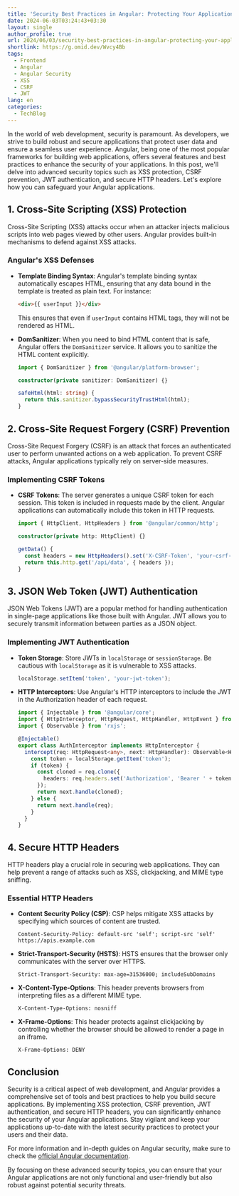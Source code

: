 ```yaml
---
title: 'Security Best Practices in Angular: Protecting Your Applications'
date: 2024-06-03T03:24:43+03:30
layout: single
author_profile: true
url: 2024/06/03/security-best-practices-in-angular-protecting-your-applications/
shortlink: https://g.omid.dev/Wvcy4Bb
tags:
  - Frontend
  - Angular
  - Angular Security
  - XSS
  - CSRF
  - JWT
lang: en
categories: 
  - TechBlog
---
```

In the world of web development, security is paramount. As developers, we strive to build robust and secure applications that protect user data and ensure a seamless user experience. Angular, being one of the most popular frameworks for building web applications, offers several features and best practices to enhance the security of your applications. In this post, we'll delve into advanced security topics such as XSS protection, CSRF prevention, JWT authentication, and secure HTTP headers. Let's explore how you can safeguard your Angular applications.

## 1. Cross-Site Scripting (XSS) Protection

Cross-Site Scripting (XSS) attacks occur when an attacker injects malicious scripts into web pages viewed by other users. Angular provides built-in mechanisms to defend against XSS attacks.

### Angular's XSS Defenses

- **Template Binding Syntax**: Angular's template binding syntax automatically escapes HTML, ensuring that any data bound in the template is treated as plain text. For instance:

  ```html
  <div>{{ userInput }}</div>
  ```

  This ensures that even if `userInput` contains HTML tags, they will not be rendered as HTML.

- **DomSanitizer**: When you need to bind HTML content that is safe, Angular offers the `DomSanitizer` service. It allows you to sanitize the HTML content explicitly.

  ```typescript
  import { DomSanitizer } from '@angular/platform-browser';

  constructor(private sanitizer: DomSanitizer) {}

  safeHtml(html: string) {
    return this.sanitizer.bypassSecurityTrustHtml(html);
  }
  ```

## 2. Cross-Site Request Forgery (CSRF) Prevention

Cross-Site Request Forgery (CSRF) is an attack that forces an authenticated user to perform unwanted actions on a web application. To prevent CSRF attacks, Angular applications typically rely on server-side measures.

### Implementing CSRF Tokens

- **CSRF Tokens**: The server generates a unique CSRF token for each session. This token is included in requests made by the client. Angular applications can automatically include this token in HTTP requests.

  ```typescript
  import { HttpClient, HttpHeaders } from '@angular/common/http';

  constructor(private http: HttpClient) {}

  getData() {
    const headers = new HttpHeaders().set('X-CSRF-Token', 'your-csrf-token');
    return this.http.get('/api/data', { headers });
  }
  ```

## 3. JSON Web Token (JWT) Authentication

JSON Web Tokens (JWT) are a popular method for handling authentication in single-page applications like those built with Angular. JWT allows you to securely transmit information between parties as a JSON object.

### Implementing JWT Authentication

- **Token Storage**: Store JWTs in `localStorage` or `sessionStorage`. Be cautious with `localStorage` as it is vulnerable to XSS attacks.

  ```typescript
  localStorage.setItem('token', 'your-jwt-token');
  ```

- **HTTP Interceptors**: Use Angular's HTTP interceptors to include the JWT in the Authorization header of each request.

  ```typescript
  import { Injectable } from '@angular/core';
  import { HttpInterceptor, HttpRequest, HttpHandler, HttpEvent } from '@angular/common/http';
  import { Observable } from 'rxjs';

  @Injectable()
  export class AuthInterceptor implements HttpInterceptor {
    intercept(req: HttpRequest<any>, next: HttpHandler): Observable<HttpEvent<any>> {
      const token = localStorage.getItem('token');
      if (token) {
        const cloned = req.clone({
          headers: req.headers.set('Authorization', 'Bearer ' + token)
        });
        return next.handle(cloned);
      } else {
        return next.handle(req);
      }
    }
  }
  ```

## 4. Secure HTTP Headers

HTTP headers play a crucial role in securing web applications. They can help prevent a range of attacks such as XSS, clickjacking, and MIME type sniffing.

### Essential HTTP Headers

- **Content Security Policy (CSP)**: CSP helps mitigate XSS attacks by specifying which sources of content are trusted.

  ```http
  Content-Security-Policy: default-src 'self'; script-src 'self' https://apis.example.com
  ```

- **Strict-Transport-Security (HSTS)**: HSTS ensures that the browser only communicates with the server over HTTPS.

  ```http
  Strict-Transport-Security: max-age=31536000; includeSubDomains
  ```

- **X-Content-Type-Options**: This header prevents browsers from interpreting files as a different MIME type.

  ```http
  X-Content-Type-Options: nosniff
  ```

- **X-Frame-Options**: This header protects against clickjacking by controlling whether the browser should be allowed to render a page in an iframe.

  ```http
  X-Frame-Options: DENY
  ```

## Conclusion

Security is a critical aspect of web development, and Angular provides a comprehensive set of tools and best practices to help you build secure applications. By implementing XSS protection, CSRF prevention, JWT authentication, and secure HTTP headers, you can significantly enhance the security of your Angular applications. Stay vigilant and keep your applications up-to-date with the latest security practices to protect your users and their data.

For more information and in-depth guides on Angular security, make sure to check the [official Angular documentation](https://angular.dev/best-practices/security).

By focusing on these advanced security topics, you can ensure that your Angular applications are not only functional and user-friendly but also robust against potential security threats.
